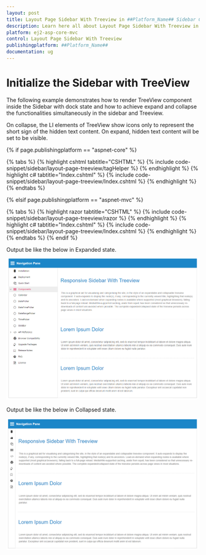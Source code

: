 ```yaml
---
layout: post
title: Layout Page Sidebar With Treeview in ##Platform_Name## Sidebar Component
description: Learn here all about Layout Page Sidebar With Treeview in Syncfusion ##Platform_Name## Sidebar component and more.
platform: ej2-asp-core-mvc
control: Layout Page Sidebar With Treeview
publishingplatform: ##Platform_Name##
documentation: ug
---
```



# Initialize the Sidebar with TreeView

The following example demonstrates how to render TreeView component inside the Sidebar with dock state and how to achieve expand and collapse the functionalities simultaneously in the sidebar and Treeview.

On collapse, the LI elements of TreeView show icons only to represent the short sign of the hidden text content. On expand, hidden text content will be set to be visible.

{% if page.publishingplatform == "aspnet-core" %}

{% tabs %}
{% highlight cshtml tabtitle="CSHTML" %}
{% include code-snippet/sidebar/layout-page-treeview/tagHelper %}
{% endhighlight %}
{% highlight c# tabtitle="Index.cshtml" %}
{% include code-snippet/sidebar/layout-page-treeview/Index.cshtml %}
{% endhighlight %}
{% endtabs %}

{% elsif page.publishingplatform == "aspnet-mvc" %}

{% tabs %}
{% highlight razor tabtitle="CSHTML" %}
{% include code-snippet/sidebar/layout-page-treeview/razor %}
{% endhighlight %}
{% highlight c# tabtitle="Index.cshtml" %}
{% include code-snippet/sidebar/layout-page-treeview/Index.cshtml %}
{% endhighlight %}
{% endtabs %}
{% endif %}



Output be like the below in Expanded state.

![Sidebar Sample](../images/expanded.png)

Output be like the below in Collapsed state.

![Sidebar Sample](../images/collapsed.png)
